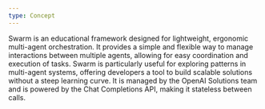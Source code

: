 ```yaml
---
type: Concept
---
```


Swarm is an educational framework designed for lightweight, ergonomic multi-agent orchestration. It provides a simple and flexible way to manage interactions between multiple agents, allowing for easy coordination and execution of tasks. Swarm is particularly useful for exploring patterns in multi-agent systems, offering developers a tool to build scalable solutions without a steep learning curve. It is managed by the OpenAI Solutions team and is powered by the Chat Completions API, making it stateless between calls.